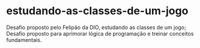 # estudando-as-classes-de-um-jogo
Desafio proposto pelo Felipão da DIO, estudando as classes de um jogo;
Desafio proposto para aprimorar lógica de programação e treinar conceitos fundamentais.
